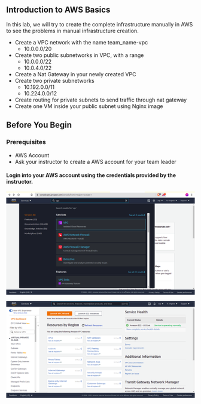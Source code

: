 ## Introduction to AWS Basics

In this lab, we will try to create the complete infrastructure manually in AWS to see the problems in manual infrastructure creation.

  - Create a VPC network with the name team_name-vpc
    - 10.0.0.0/20
  - Create two public subnetworks in VPC, with a range
    - 10.0.0.0/22
    - 10.0.4.0/22
  - Create a Nat Gateway in your newly created VPC
  - Create two private subnetworks
    - 10.192.0.0/11
    - 10.224.0.0/12
  - Create routing for private subnets to send traffic through nat gateway
  - Create one VM inside your public subnet   using Nginx image

## Before You Begin

### Prerequisites 

* AWS Account
* Ask your instructor to create a AWS account for your team leader

#### Login into your AWS account using the credentials provided by the instructor.

![](https://github.com/OT-TRAINING/TerraformAWSV2/blob/images/lab1/1.png)

![](https://github.com/OT-TRAINING/TerraformAWSV2/blob/images/lab1/2.png)